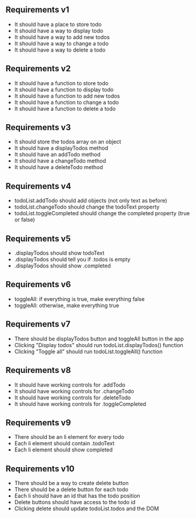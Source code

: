 
##  Requirements v1
- It should have a place to store todo
- It should have a way to display todo
- It should have a way to add new todos
- It should have a way to change a todo
- It should have a way to delete a todo

##  Requirements v2
- It should have a function to store todo
- It should have a function to display todo
- It should have a function to add new todos
- It should have a function to change a todo
- It should have a function to delete a todo

##  Requirements v3
- It should store the todos array on an object
- It should have a displayTodos method
- It should have an addTodo method
- It should have a changeTodo method
- It should have a deleteTodo method

##  Requirements v4
- todoList.addTodo should add objects (not only text as before)
- todoList.changeTodo should change the todoText property
- todoList.toggleCompleted should change the completed property (true or false)

##  Requirements v5
- .displayTodos should show todoText
- .displayTodos should tell you if .todos is empty
- .displayTodos should show .completed

##  Requirements v6
- toggleAll: if everything is true, make everything false
- toggleAll: otherwise, make everything true

##  Requirements v7
- There should be displayTodos button and toggleAll button in the app
- Clicking "Display todos" should run todoList.displayTodos() function
- Clicking "Toggle all" should run todoList.toggleAll() function

##  Requirements v8
- It should have working controls for .addTodo
- It should have working controls for .changeTodo
- It should have working controls for .deleteTodo
- It should have working controls for .toggleCompleted

##  Requirements v9
- There should be an li element for every todo
- Each li element should contain .todoText
- Each li element should show completed

## Requirements v10
- There should be a way to create delete button
- There should be a delete button for each todo
- Each li should have an id that has the todo position
- Delete buttons should have access to the todo id
- Clicking delete should update todoList.todos and the DOM
